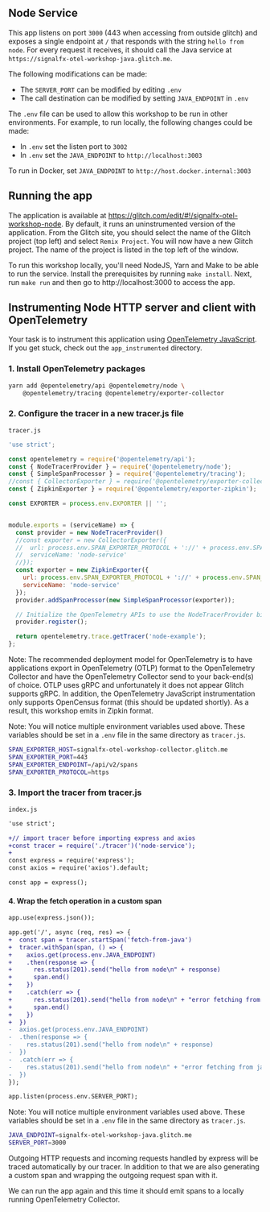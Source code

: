 ## Node Service

This app listens on port `3000` (443 when accessing from outside glitch) and
exposes a single endpoint at `/` that responds with the string `hello from
node`. For every request it receives, it should call the Java service at
`https://signalfx-otel-workshop-java.glitch.me`.

The following modifications can be made:

* The `SERVER_PORT` can be modified by editing `.env`
* The call destination can be modified by setting  `JAVA_ENDPOINT` in `.env`

The `.env` file can be used to allow this workshop to be run
in other environments. For example, to run locally, the following changes could
be made:

* In `.env` set the listen port to `3002`
* In `.env` set the `JAVA_ENDPOINT` to `http://localhost:3003`

To run in Docker, set `JAVA_ENDPOINT` to `http://host.docker.internal:3003`

## Running the app

The application is available at
https://glitch.com/edit/#!/signalfx-otel-workshop-node. By default, it runs
an uninstrumented version of the application. From the Glitch site, you
should select the name of the Glitch project (top left) and select `Remix
Project`. You will now have a new Glitch project. The name of the project is
listed in the top left of the window.

To run this workshop locally, you'll need NodeJS, Yarn and Make to be able to run
the service. Install the prerequisites by running `make install`. Next, run
`make run` and then go to http://localhost:3000 to access the app.

## Instrumenting Node HTTP server and client with OpenTelemetry

Your task is to instrument this application using [OpenTelemetry
JavaScript](https://github.com/open-telemetry/opentelemetry-js). If you get
stuck, check out the `app_instrumented` directory.

### 1. Install OpenTelemetry packages

```bash
yarn add @opentelemetry/api @opentelemetry/node \
    @opentelemetry/tracing @opentelemetry/exporter-collector
```

### 2. Configure the tracer in a new tracer.js file

`tracer.js`

```js
'use strict';

const opentelemetry = require('@opentelemetry/api');
const { NodeTracerProvider } = require('@opentelemetry/node');
const { SimpleSpanProcessor } = require('@opentelemetry/tracing');
//const { CollectorExporter } = require('@opentelemetry/exporter-collector');
const { ZipkinExporter } = require('@opentelemetry/exporter-zipkin');

const EXPORTER = process.env.EXPORTER || '';


module.exports = (serviceName) => {
  const provider = new NodeTracerProvider()
  //const exporter = new CollectorExporter({
  //  url: process.env.SPAN_EXPORTER_PROTOCOL + '://' + process.env.SPAN_EXPORTER_HOST + ':' + process.env.SPAN_EXPORTER_PORT + '/' + process.env.SPAN_EXPORTER_ENDPOINT,
  //  serviceName: 'node-service'
  //});
  const exporter = new ZipkinExporter({
    url: process.env.SPAN_EXPORTER_PROTOCOL + '://' + process.env.SPAN_EXPORTER_HOST + ':' + process.env.SPAN_EXPORTER_PORT,
    serviceName: 'node-service'
  });
  provider.addSpanProcessor(new SimpleSpanProcessor(exporter));

  // Initialize the OpenTelemetry APIs to use the NodeTracerProvider bindings
  provider.register();

  return opentelemetry.trace.getTracer('node-example');
};
```

Note: The recommended deployment model for OpenTelemetry is to have
applications export in OpenTelemetry (OTLP) format to the OpenTelemetry
Collector and have the OpenTelemetry Collector send to your back-end(s) of
choice. OTLP uses gRPC and unfortunately it does not appear Glitch supports
gRPC. In addition, the OpenTelemetry JavaScript instrumentation only supports
OpenCensus format (this should be updated shortly). As a result, this workshop
emits in Zipkin format.

Note: You will notice multiple environment variables used above. These
variables should be set in a `.env` file in the same directory as `tracer.js`.

```bash
SPAN_EXPORTER_HOST=signalfx-otel-workshop-collector.glitch.me
SPAN_EXPORTER_PORT=443
SPAN_EXPORTER_ENDPOINT=/api/v2/spans
SPAN_EXPORTER_PROTOCOL=https
```

### 3. Import the tracer from tracer.js

`index.js`

```diff
'use strict';

+// import tracer before importing express and axios
+const tracer = require('./tracer')('node-service');
+
const express = require('express');
const axios = require('axios').default;

const app = express();
```

#### 4. Wrap the fetch operation in a custom span

```diff
app.use(express.json());

app.get('/', async (req, res) => {
+  const span = tracer.startSpan('fetch-from-java')
+  tracer.withSpan(span, () => {
+    axios.get(process.env.JAVA_ENDPOINT)
+    .then(response => {
+      res.status(201).send("hello from node\n" + response)
+      span.end()
+    })
+    .catch(err => {
+      res.status(201).send("hello from node\n" + "error fetching from java")
+      span.end()
+    })
+  })
-  axios.get(process.env.JAVA_ENDPOINT)
-  .then(response => {
-    res.status(201).send("hello from node\n" + response)
-  })
-  .catch(err => {
-    res.status(201).send("hello from node\n" + "error fetching from java")
-  })
});

app.listen(process.env.SERVER_PORT);
```

Note: You will notice multiple environment variables used above. These
variables should be set in a `.env` file in the same directory as `tracer.js`.

```bash
JAVA_ENDPOINT=signalfx-otel-workshop-java.glitch.me
SERVER_PORT=3000
```

Outgoing HTTP requests and incoming requests handled by express will be traced
automatically by our tracer. In addition to that we are also generating a
custom span and wrapping the outgoing request span with it.

We can run the app again and this time it should emit spans to a locally running
OpenTelemetry Collector.
